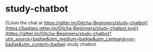 # study-chatbot

[![Join the chat at https://gitter.im/Gitcha-Beginners/study-chatbot](https://badges.gitter.im/Gitcha-Beginners/study-chatbot.svg)](https://gitter.im/Gitcha-Beginners/study-chatbot?utm_source=badge&utm_medium=badge&utm_campaign=pr-badge&utm_content=badge)
study chatbot
